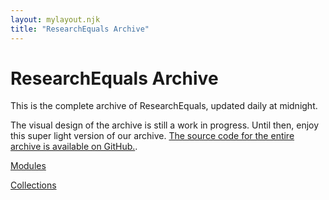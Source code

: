 ```yaml
---
layout: mylayout.njk
title: "ResearchEquals Archive"
---
```


<!-- <div class="homepage-grid">  -->
<!-- <div class="homepage-stats"></div> -->
<!-- <div class="homepage-content"> -->

# ResearchEquals Archive

This is the complete archive of ResearchEquals, updated daily at midnight.

The visual design of the archive is still a work in progress. Until then, enjoy this super light version of our archive. [The source code for the entire archive is available on GitHub.](https://github.com/libscie/archive.researchequals.com).

<a href="/modules">Modules</a>

<a href="/collections">Collections</a>
<!-- 
</div>
</div> -->